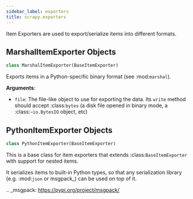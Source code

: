 ```yaml
---
sidebar_label: exporters
title: scrapy.exporters
---
```


Item Exporters are used to export/serialize items into different formats.

## MarshalItemExporter Objects

```python
class MarshalItemExporter(BaseItemExporter)
```

Exports items in a Python-specific binary format (see
:mod:`marshal`).

**Arguments**:

- `file`: The file-like object to use for exporting the data. Its
             ``write`` method should accept :class:`bytes` (a disk file
             opened in binary mode, a :class:`~io.BytesIO` object, etc)

## PythonItemExporter Objects

```python
class PythonItemExporter(BaseItemExporter)
```

This is a base class for item exporters that extends
:class:`BaseItemExporter` with support for nested items.

It serializes items to built-in Python types, so that any serialization
library (e.g. :mod:`json` or msgpack_) can be used on top of it.

.. _msgpack: https://pypi.org/project/msgpack/

